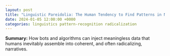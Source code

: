 ```yaml
---
layout: post
title: "Linguistic Pareidolia: The Human Tendency to Find Patterns in Noise and Its Exploitation"
date: 2024-01-05 12:00:00 +0000
categories: linguistics pattern-recognition radicalization
---
```


**Summary:** How bots and algorithms can inject meaningless data that humans inevitably assemble into coherent, and often radicalizing, narratives.